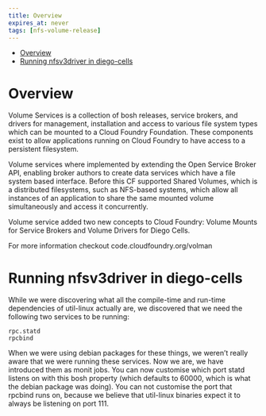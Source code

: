 ```yaml
---
title: Overview
expires_at: never
tags: [nfs-volume-release]
---
```


<!-- vim-markdown-toc GFM -->

* [Overview](#overview)
* [Running nfsv3driver in diego-cells](#running-nfsv3driver-in-diego-cells)

<!-- vim-markdown-toc -->

# Overview

Volume Services is a collection of bosh releases, service brokers, and drivers for management, installation and access to various file system types which can be mounted to a Cloud Foundry Foundation. These components exist to allow applications running on Cloud Foundry to have access to a persistent filesystem.

Volume services where implemented by extending the Open Service Broker API, enabling broker authors to create data services which have a file system based interface. Before this CF supported Shared Volumes, which is a distributed filesystems, such as NFS-based systems, which allow all instances of an application to share the same mounted volume simultaneously and access it concurrently.

Volume service added two new concepts to Cloud Foundry: Volume Mounts for Service Brokers and Volume Drivers for Diego Cells.

For more information checkout code.cloudfoundry.org/volman


# Running nfsv3driver in diego-cells

While we were discovering what all the compile-time and run-time dependencies of util-linux actually are, we discovered that we need the following two services to be running:

```
rpc.statd
rpcbind
```

When we were using debian packages for these things, we weren’t really aware that we were running these services. Now we are, we have introduced them as monit jobs. You can now customise which port statd listens on with this bosh property (which defaults to 60000, which is what the debian package was doing). You can not customise the port that rpcbind runs on, because we believe that util-linux binaries expect it to always be listening on port 111.


